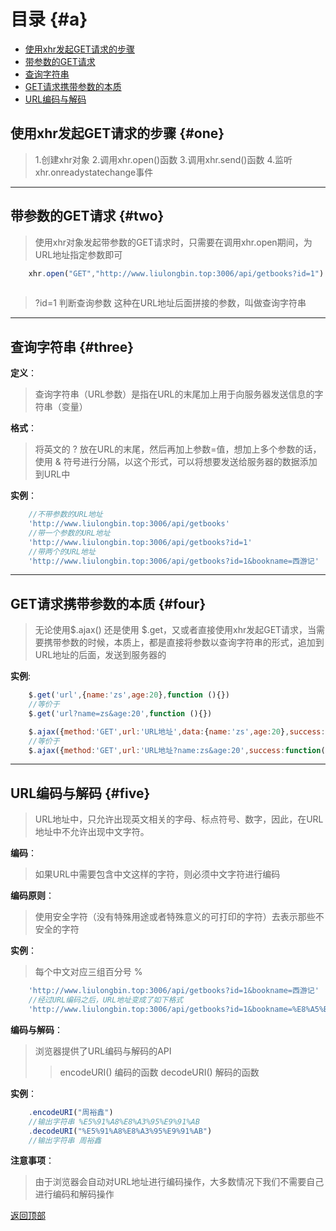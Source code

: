 # 目录 {#a}

- [使用xhr发起GET请求的步骤](#one)
- [带参数的GET请求](#two)
- [查询字符串](#three)
- [GET请求携带参数的本质](#four)
- [URL编码与解码](#five)

## 使用xhr发起GET请求的步骤 {#one}

>1.创建xhr对象
>2.调用xhr.open()函数
>3.调用xhr.send()函数
>4.监听xhr.onreadystatechange事件
---

## 带参数的GET请求 {#two}

>使用xhr对象发起带参数的GET请求时，只需要在调用xhr.open期间，为URL地址指定参数即可

```javascript
    xhr.open("GET","http://www.liulongbin.top:3006/api/getbooks?id=1")
   
```

 >?id=1 判断查询参数
 这种在URL地址后面拼接的参数，叫做查询字符串
 ---

## 查询字符串 {#three}

**定义**：
  >查询字符串（URL参数）是指在URL的末尾加上用于向服务器发送信息的字符串（变量）

**格式**：
>将英文的 ? 放在URL的末尾，然后再加上参数=值，想加上多个参数的话，使用 & 符号进行分隔，以这个形式，可以将想要发送给服务器的数据添加到URL中

**实例**：

```javascript
    //不带参数的URL地址
    'http://www.liulongbin.top:3006/api/getbooks'
    //带一个参数的URL地址
    'http://www.liulongbin.top:3006/api/getbooks?id=1'
    //带两个的URL地址
    'http://www.liulongbin.top:3006/api/getbooks?id=1&bookname=西游记'
```

---

## GET请求携带参数的本质 {#four}

>无论使用$.ajax() 还是使用 $.get，又或者直接使用xhr发起GET请求，当需要携带参数的时候，本质上，都是直接将参数以查询字符串的形式，追加到URL地址的后面，发送到服务器的

**实例**:

```javascript
    $.get('url',{name:'zs',age:20},function (){})
    //等价于
    $.get('url?name=zs&age:20',function (){})

    $.ajax({method:'GET',url:'URL地址',data:{name:'zs',age:20},success:function(res){}})
    //等价于
    $.ajax({method:'GET',url:'URL地址?name:zs&age:20',success:function(res){}})
```

---

## URL编码与解码 {#five}

>URL地址中，只允许出现英文相关的字母、标点符号、数字，因此，在URL地址中不允许出现中文字符。

**编码**：
>如果URL中需要包含中文这样的字符，则必须中文字符进行编码

**编码原则**：
>使用安全字符（没有特殊用途或者特殊意义的可打印的字符）去表示那些不安全的字符

**实例**：
>每个中文对应三组百分号 %

```javascript
    'http://www.liulongbin.top:3006/api/getbooks?id=1&bookname=西游记'
    //经过URL编码之后，URL地址变成了如下格式
    'http://www.liulongbin.top:3006/api/getbooks?id=1&bookname=%E8%A5%BF%E6%B8%B8%R6%SR%B0'
```

**编码与解码**：
>浏览器提供了URL编码与解码的API
>>encodeURI()  编码的函数
>>decodeURI()  解码的函数

**实例**：

```javascript
    .encodeURI("周裕鑫")
    //输出字符串 %E5%91%A8%E8%A3%95%E9%91%AB
    .decodeURI("%E5%91%A8%E8%A3%95%E9%91%AB")
    //输出字符串 周裕鑫
```

**注意事项**：
>由于浏览器会自动对URL地址进行编码操作，大多数情况下我们不需要自己进行编码和解码操作

[返回顶部](#a)
